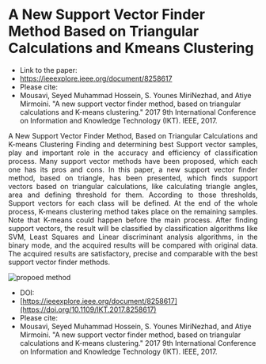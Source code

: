 # A New Support Vector Finder Method Based on Triangular Calculations and Kmeans Clustering

- Link to the paper:
- https://ieeexplore.ieee.org/document/8258617
- Please cite:
- Mousavi, Seyed Muhammad Hossein, S. Younes MiriNezhad, and Atiye Mirmoini. "A new support vector finder method, based on triangular calculations and K-means clustering." 2017 9th International Conference on Information and Knowledge Technology (IKT). IEEE, 2017.

<div align="justify">
A New Support Vector Finder Method, Based on Triangular Calculations and K-means Clustering 
Finding and determining best Support vector samples, play and important role in the accuracy and efficiency of classification process. Many support vector methods have been proposed, which each one has its pros and cons. In this paper, a new support vector finder method, based on triangle, has been presented, which finds support vectors based on triangular calculations, like calculating triangle angles, area and defining threshold for them. According to those thresholds, Support vectors for each class will be defined. At the end of the whole process, K-means clustering method takes place on the remaining samples. Note that K-means could happen before the main process. After finding support vectors, the result will be classified by classification algorithms like SVM, Least Squares and Linear discriminant analysis algorithms, in the binary mode, and the acquired results will be compared with original data. The acquired results are satisfactory, precise and comparable with the best support vector finder methods.
</div>

![propoed method](https://github.com/user-attachments/assets/e480d45b-6f21-43bf-a08b-718e602a823a)

- DOI:
- [https://ieeexplore.ieee.org/document/8258617](https://doi.org/10.1109/IKT.2017.8258617)
- Please cite:
- Mousavi, Seyed Muhammad Hossein, S. Younes MiriNezhad, and Atiye Mirmoini. "A new support vector finder method, based on triangular calculations and K-means clustering." 2017 9th International Conference on Information and Knowledge Technology (IKT). IEEE, 2017.
